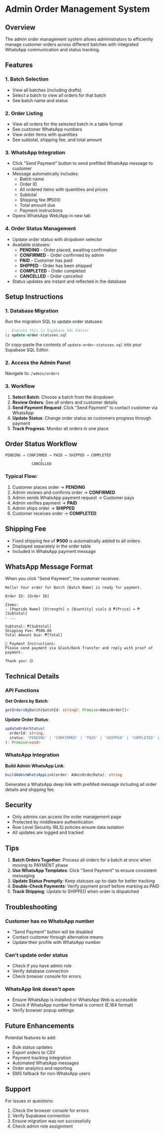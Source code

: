 # Admin Order Management System

## Overview

The admin order management system allows administrators to efficiently manage customer orders across different batches with integrated WhatsApp communication and status tracking.

## Features

### 1. **Batch Selection**
- View all batches (including drafts)
- Select a batch to view all orders for that batch
- See batch name and status

### 2. **Order Listing**
- View all orders for the selected batch in a table format
- See customer WhatsApp numbers
- View order items with quantities
- See subtotal, shipping fee, and total amount

### 3. **WhatsApp Integration**
- Click "Send Payment" button to send prefilled WhatsApp message to customer
- Message automatically includes:
  - Batch name
  - Order ID
  - All ordered items with quantities and prices
  - Subtotal
  - Shipping fee (₱500)
  - Total amount due
  - Payment instructions
- Opens WhatsApp Web/App in new tab

### 4. **Order Status Management**
- Update order status with dropdown selector
- Available statuses:
  - **PENDING** - Order placed, awaiting confirmation
  - **CONFIRMED** - Order confirmed by admin
  - **PAID** - Customer has paid
  - **SHIPPED** - Order has been shipped
  - **COMPLETED** - Order completed
  - **CANCELLED** - Order cancelled
- Status updates are instant and reflected in the database

## Setup Instructions

### 1. Database Migration

Run the migration SQL to update order statuses:

```sql
-- Execute this in Supabase SQL Editor
\i update-order-statuses.sql
```

Or copy-paste the contents of `update-order-statuses.sql` into your Supabase SQL Editor.

### 2. Access the Admin Panel

Navigate to: `/admin/orders`

### 3. Workflow

1. **Select Batch**: Choose a batch from the dropdown
2. **Review Orders**: See all orders and customer details
3. **Send Payment Request**: Click "Send Payment" to contact customer via WhatsApp
4. **Update Status**: Change order status as customers progress through payment
5. **Track Progress**: Monitor all orders in one place

## Order Status Workflow

```
PENDING → CONFIRMED → PAID → SHIPPED → COMPLETED
                ↓
            CANCELLED
```

### Typical Flow:

1. Customer places order → **PENDING**
2. Admin reviews and confirms order → **CONFIRMED**
3. Admin sends WhatsApp payment request → Customer pays
4. Admin verifies payment → **PAID**
5. Admin ships order → **SHIPPED**
6. Customer receives order → **COMPLETED**

## Shipping Fee

- Fixed shipping fee of **₱500** is automatically added to all orders
- Displayed separately in the order table
- Included in WhatsApp payment message

## WhatsApp Message Format

When you click "Send Payment", the customer receives:

```
Hello! Your order for Batch [Batch Name] is ready for payment.

Order ID: [Order ID]

Items:
- [Peptide Name] [Strength] x [Quantity] vials @ ₱[Price] = ₱[Subtotal]
- ...

Subtotal: ₱[Subtotal]
Shipping Fee: ₱500.00
Total Amount Due: ₱[Total]

📱 Payment Instructions:
Please send payment via GCash/Bank Transfer and reply with proof of payment.

Thank you! 😊
```

## Technical Details

### API Functions

**Get Orders by Batch**:
```typescript
getOrdersByBatch(batchId: string): Promise<AdminOrder[]>
```

**Update Order Status**:
```typescript
updateOrderStatus(
  orderId: string,
  status: 'PENDING' | 'CONFIRMED' | 'PAID' | 'SHIPPED' | 'COMPLETED' | 'CANCELLED'
): Promise<void>
```

### WhatsApp Integration

**Build Admin WhatsApp Link**:
```typescript
buildAdminWhatsAppLink(order: AdminOrderData): string
```

Generates a WhatsApp deep link with prefilled message including all order details and shipping fee.

## Security

- Only admins can access the order management page
- Protected by middleware authentication
- Row Level Security (RLS) policies ensure data isolation
- All updates are logged and tracked

## Tips

1. **Batch Orders Together**: Process all orders for a batch at once when moving to PAYMENT phase
2. **Use WhatsApp Templates**: Click "Send Payment" to ensure consistent messaging
3. **Update Status Promptly**: Keep statuses up-to-date for better tracking
4. **Double-Check Payments**: Verify payment proof before marking as PAID
5. **Track Shipping**: Update to SHIPPED when order is dispatched

## Troubleshooting

### Customer has no WhatsApp number
- "Send Payment" button will be disabled
- Contact customer through alternative means
- Update their profile with WhatsApp number

### Can't update order status
- Check if you have admin role
- Verify database connection
- Check browser console for errors

### WhatsApp link doesn't open
- Ensure WhatsApp is installed or WhatsApp Web is accessible
- Check if WhatsApp number format is correct (E.164 format)
- Verify browser popup settings

## Future Enhancements

Potential features to add:
- Bulk status updates
- Export orders to CSV
- Payment tracking integration
- Automated WhatsApp messages
- Order analytics and reporting
- SMS fallback for non-WhatsApp users

## Support

For issues or questions:
1. Check the browser console for errors
2. Verify Supabase connection
3. Ensure migration was run successfully
4. Check admin role assignment

